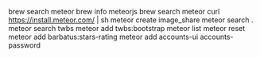 brew search meteor
brew info meteorjs
brew search meteor
curl https://install.meteor.com/ | sh
meteor create image_share
meteor search .
meteor search twbs
meteor add twbs:bootstrap
meteor list
meteor reset
meteor add barbatus:stars-rating
meteor add accounts-ui accounts-password
